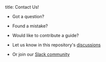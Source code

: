 title: Contact Us!

- Got a question?

- Found a mistake?

- Would like to contribute a guide?

- Let us know in this repository's [discussions](https://github.com/perfectscale-io/k8s-cost-optimization/discussions)

- Or join our [Slack community](https://join.slack.com/t/perfectscalecommunity/shared_invite/zt-1tu9teu9e-Z9tGt4LpNI8tUC3j8obcmQ)

